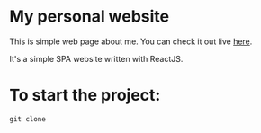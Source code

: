 # My personal website
This is simple web page about me.
You can check it out live [here]().

It's a simple SPA website written with ReactJS.

# To start the project:
```
git clone

```
